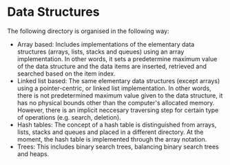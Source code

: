 # Data Structures
The following directory is organised in the following way:
- Array based: Includes implementations of the elementary data structures (arrays, lists, stacks and queues) using an array implementation. In other words, it sets a predetermine maximum value of the data structure and the data items are inserted, retrieved and searched based on the item index.
- Linked list based: The same elementary data structures (except arrays) using a pointer-centric, or linked list implementation. In other words, there is not predetermined maximum value given to the data structure, it has no physical bounds other than the computer's allocated memory. However, there is an implicit neccesary traversing step for certain type of operations (e.g. search, deletion).
- Hash tables: The concept of a hash table is distinguished from arrays, lists, stacks and queues and placed in a different directory. At the moment, the hash table is implemented through the array notation. 
- Trees: This includes binary search trees, balancing binary search trees and heaps.
